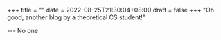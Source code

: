+++
title =  ""
date = 2022-08-25T21:30:04+08:00
draft = false
+++
"Oh good, another blog by a theoretical CS student!"

--- No one

&nbsp;
